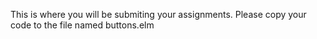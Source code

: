 This is where you will be submiting your assignments.
Please copy your code to the file named buttons.elm
